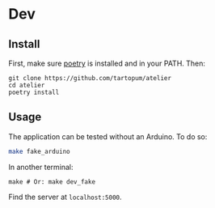 # Dev

## Install

First, make sure [poetry](https://python-poetry.org/docs/) is installed and in your PATH. Then:

```
git clone https://github.com/tartopum/atelier
cd atelier
poetry install
```

## Usage

The application can be tested without an Arduino. To do so:

```bash
make fake_arduino
```

In another terminal:

```
make # Or: make dev_fake
```

Find the server at `localhost:5000`.
